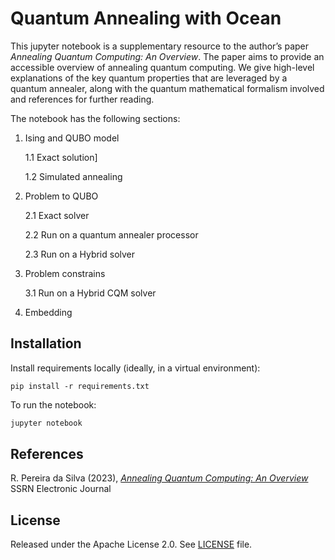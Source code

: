<!--- [![Open in Leap IDE](https://cdn-assets.cloud.dwavesys.com/shared/latest/badges/leapide.svg)](  https://ide.dwavesys.io/#https://github.com/dwave-examples/factoring-notebook)[![Linux/Mac/Windows build status](  https://circleci.com/gh/dwave-examples/factoring-notebook.svg?style=shield)](  https://circleci.com/gh/dwave-examples/factoring-notebook) --->

# Quantum Annealing with Ocean

This jupyter notebook is a supplementary resource to the author’s paper _Annealing Quantum Computing: An Overview_. The paper aims to provide an accessible overview of annealing quantum computing. We give high-level explanations of the key quantum properties that are leveraged by a quantum annealer, along with the quantum mathematical formalism involved and references for further reading.

The notebook has the following sections:

   1. Ising and QUBO model
   
       1.1 Exact solution]
       
       1.2 Simulated annealing
       
   2. Problem to QUBO
       
       2.1 Exact solver
       
       2.2 Run on a quantum annealer processor
       
       2.3 Run on a Hybrid solver

   3. Problem constrains
   
       3.1 Run on a Hybrid CQM solver
   
   4. Embedding


## Installation

<!--- You can run this example [in the Leap IDE](https://ide.dwavesys.io/#https://github.com/dwave-examples). --->

Install requirements locally (ideally, in a virtual environment):

    pip install -r requirements.txt

<!--- ## Usage

To enable notebook extensions[^1]:

```bash
jupyter contrib nbextension install --sys-prefix
jupyter nbextension enable toc2/main
jupyter nbextension enable exercise/main
jupyter nbextension enable exercise2/main
jupyter nbextension enable python-markdown/main

``` --->


To run the notebook:

```bash
jupyter notebook
```

<!--- [^1]: Leap's IDE, which runs VS Code, does not support all notebook extensions. --->

## References

R. Pereira da Silva (2023), [_Annealing Quantum Computing: An Overview_](https://papers.ssrn.com/sol3/papers.cfm?abstract_id=4501788) SSRN Electronic Journal

## License

Released under the Apache License 2.0. See [LICENSE](LICENSE.md) file.
